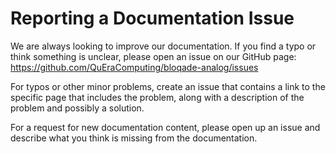# Reporting a Documentation Issue

We are always looking to improve our documentation. If you find
a typo or think something is unclear, please open an issue on
our GitHub page: https://github.com/QuEraComputing/bloqade-analog/issues

For typos or other minor problems, create an issue that contains
a link to the specific page that includes the problem, along with
a description of the problem and possibly a solution.

For a request for new documentation content, please open up an
issue and describe what you think is missing from the documentation.
